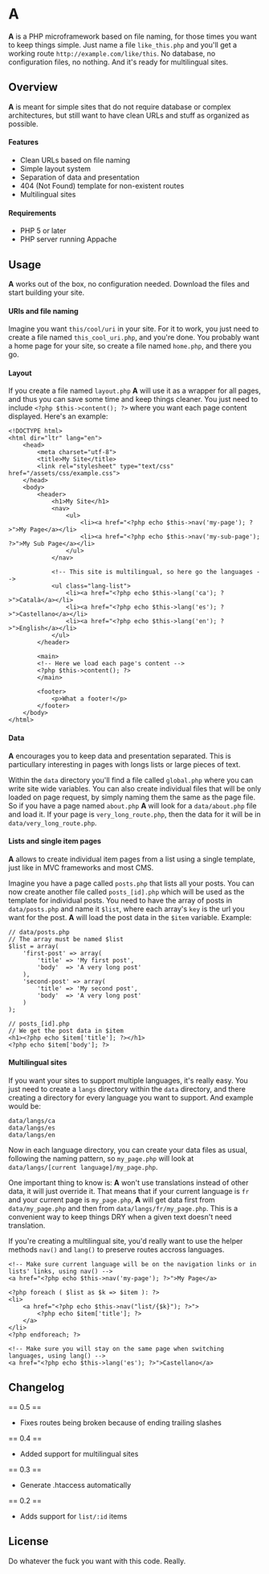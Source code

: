 # A
**A** is a PHP microframework based on file naming, for those times you want to keep things simple. Just name a file `like_this.php` and you'll get a working route `http://example.com/like/this`. No database, no configuration files, no nothing. And it's ready for multilingual sites.

## Overview
**A** is meant for simple sites that do not require database or complex architectures, but still want to have clean URLs and stuff as organized as possible. 

#### Features
- Clean URLs based on file naming
- Simple layout system
- Separation of data and presentation
- 404 (Not Found) template for non-existent routes
- Multilingual sites

#### Requirements
- PHP 5 or later
- PHP server running Appache

## Usage
**A** works out of the box, no configuration needed. Download the files and start building your site.

#### URIs and file naming
Imagine you want `this/cool/uri` in your site. For it to work, you just need to create a file named `this_cool_uri.php`, and you're done. You probably want a home page for your site, so create a file named `home.php`, and there you go.

#### Layout
If you create a file named `layout.php` **A** will use it as a wrapper for all pages, and thus you can save some time and keep things cleaner. You just need to include `<?php $this->content(); ?>` where you want each page content displayed. Here's an example:

```
<!DOCTYPE html>
<html dir="ltr" lang="en">
	<head>
		<meta charset="utf-8">
		<title>My Site</title>
		<link rel="stylesheet" type="text/css" href="/assets/css/example.css">
	</head>
	<body>
		<header>
			<h1>My Site</h1>
			<nav>
				<ul>
					<li><a href="<?php echo $this->nav('my-page'); ?>">My Page</a></li>
					<li><a href="<?php echo $this->nav('my-sub-page'); ?>">My Sub Page</a></li>
				</ul>
			</nav>

			<!-- This site is multilingual, so here go the languages -->
			<ul class="lang-list">
				<li><a href="<?php echo $this->lang('ca'); ?>">Català</a></li>
				<li><a href="<?php echo $this->lang('es'); ?>">Castellano</a></li>
				<li><a href="<?php echo $this->lang('en'); ?>">English</a></li>
			</ul>
		</header>
		
		<main>
		<!-- Here we load each page's content -->
		<?php $this->content(); ?>
		</main>
		
		<footer>
			<p>What a footer!</p>
		</footer>
	</body>
</html>
```

#### Data
**A** encourages you to keep data and presentation separated. This is particullary interesting in pages with longs lists or large pieces of text.

Within the `data` directory you'll find a file called `global.php` where you can write site wide variables. You can also create individual files that will be only loaded on page request, by simply naming them the same as the page file. So if you have a page named `about.php` **A** will look for a `data/about.php` file and load it. If your page is `very_long_route.php`, then the data for it will be in `data/very_long_route.php`.

#### Lists and single item pages
**A** allows to create individual item pages from a list using a single template, just like in MVC frameworks and most CMS. 

Imagine you have a page called `posts.php` that lists all your posts. You can now create another file called `posts_[id].php` which will be used as the template for individual posts. You need to have the array of posts in `data/posts.php` and name it `$list`, where each array's `key` is the url you want for the post. **A** will load the post data in the `$item` variable. Example:

```
// data/posts.php
// The array must be named $list
$list = array(
	'first-post' => array(
		'title' => 'My first post',
		'body'	=> 'A very long post'
	),
	'second-post' => array(
		'title' => 'My second post',
		'body'	=> 'A very long post'
	)
);

// posts_[id].php
// We get the post data in $item
<h1><?php echo $item['title']; ?></h1>
<?php echo $item['body']; ?>
```

#### Multilingual sites
If you want your sites to support multiple languages, it's really easy. You just need to create a `langs` directory within the `data` directory, and there creating a directory for every language you want to support. And example would be:

```
data/langs/ca
data/langs/es
data/langs/en
```

Now in each language directory, you can create your data files as usual, following the naming pattern, so `my_page.php` will look at `data/langs/[current language]/my_page.php`.

One important thing to know is: **A** won't use translations instead of other data, it will just override it. That means that if your current language is `fr` and your current page is `my_page.php`, **A** will get data first from `data/my_page.php` and then from `data/langs/fr/my_page.php`. This is a convenient way to keep things DRY when a given text doesn't need translation.

If you're creating a multilingual site, you'd really want to use the helper methods `nav()` and `lang()` to preserve routes accross languages.

```
<!-- Make sure current language will be on the navigation links or in lists' links, using nav() -->
<a href="<?php echo $this->nav('my-page'); ?>">My Page</a>

<?php foreach ( $list as $k => $item ): ?>
<li>
	<a href="<?php echo $this->nav("list/{$k}"); ?>">
		<?php echo $item['title']; ?>
	</a>
</li>
<?php endforeach; ?>

<!-- Make sure you will stay on the same page when switching languages, using lang() -->
<a href="<?php echo $this->lang('es'); ?>">Castellano</a>
```

## Changelog
== 0.5 ==
- Fixes routes being broken because of ending trailing slashes

== 0.4 ==
- Added support for multilingual sites

== 0.3 ==
- Generate .htaccess automatically

== 0.2 ==
- Adds support for `list/:id` items

## License
Do whatever the fuck you want with this code. Really. 
